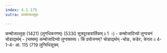 ```yaml
---
index: 4.1.175
sutra: कम्बोजाल्लुक्

---
```

 कम्बोजाल्लुक् (1421) (लुगधिकरणम्) (5330 सूत्रपूरकवार्तिकम्॥ 1 ।) - कम्बोजादिभ्यो लुग्वचनं चोडाद्यर्थम् - (भाष्यम्) कम्बोजादिभ्यो लुग्वक्तव्यः। किं प्रयोजनम्? चोडाद्यर्थभ् -चोडः, कडेरः, केरलः॥ 4-1-4- आ. 115 (719 लुग्विधिसूत्रम् 
